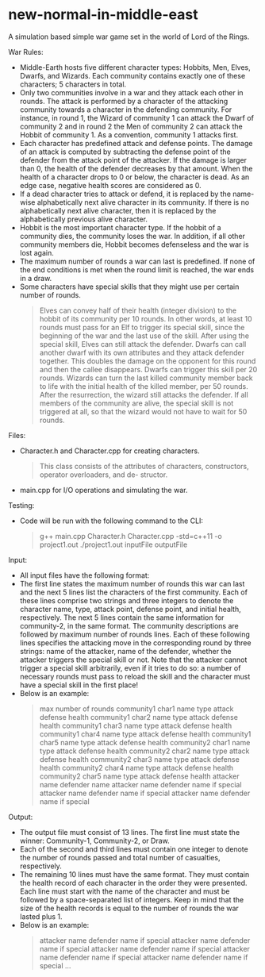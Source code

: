 # new-normal-in-middle-east
A simulation based simple war game set in the world of Lord of the Rings.

War Rules:
- Middle-Earth hosts five different character types: Hobbits, Men, Elves, Dwarfs, and Wizards. Each community contains exactly one of these characters; 5 characters in total.
- Only two communities involve in a war and they attack each other in rounds. The attack is performed by a character of the attacking community towards a character in the defending community. For instance, in round 1, the Wizard of community 1 can attack the Dwarf of community 2 and in round 2 the Men of community 2 can attack the Hobbit of community 1. As a convention, community 1 attacks first.
- Each character has predefined attack and defense points. The damage of an attack is computed by subtracting the defense point of the defender from the attack point of the attacker. If the damage is larger than 0, the health of the defender decreases by that amount. When the health of a character drops to 0 or below, the character is dead. As an edge case, negative health scores are considered as 0.
- If a dead character tries to attack or defend, it is replaced by the name-wise alphabetically next alive character in its community. If there is no alphabetically next alive character, then it is replaced by the alphabetically previous alive character.
- Hobbit is the most important character type. If the hobbit of a community dies, the community loses the war. In addition, if all other community members die, Hobbit becomes defenseless and the war is lost again.
- The maximum number of rounds a war can last is predefined. If none of the end conditions is met when the round limit is reached, the war ends in a draw.
- Some characters have special skills that they might use per certain number of rounds.
  > Elves can convey half of their health (integer division) to the hobbit of its community per 10 rounds. In other words, at least 10 rounds must pass for an Elf to trigger its special skill, since the beginning of the war and the last use of the skill. After using the special skill, Elves can still attack the defender.
  > Dwarfs can call another dwarf with its own attributes and they attack defender together. This doubles the damage on the opponent for this round and then the callee disappears. Dwarfs can trigger this skill per 20 rounds.
  > Wizards can turn the last killed community member back to life with the initial health of the killed member, per 50 rounds. After the resurrection, the wizard still attacks the defender. If all members of the community are alive, the special skill is not triggered at all, so that the wizard would not have to wait for 50 rounds.

Files:
- Character.h and Character.cpp for creating characters.
  > This class consists of the attributes of characters, constructors, operator overloaders, and de- structor.
- main.cpp for I/O operations and simulating the war.

Testing:
- Code will be run with the following command to the CLI:
  > g++ main.cpp Character.h Character.cpp -std=c++11 -o project1.out
  > ./project1.out inputFile outputFile

Input:
- All input files have the following format:
- The first line states the maximum number of rounds this war can last and the next 5 lines list the characters of the first community. Each of these lines comprise two strings and three integers to denote the character name, type, attack point, defense point, and initial health, respectively. The next 5 lines contain the same information for community-2, in the same format. The community descriptions are followed by maximum number of rounds lines. Each of these following lines specifies the attacking move in the corresponding round by three strings: name of the attacker, name of the defender, whether the attacker triggers the special skill or not. Note that the attacker cannot trigger a special skill arbitrarily, even if it tries to do so: a number of necessary rounds must pass to reload the skill and the character must have a special skill in the first place!
- Below is an example:
  > max number of rounds
  > community1 char1 name type attack defense health
  > community1 char2 name type attack defense health
  > community1 char3 name type attack defense health
  > community1 char4 name type attack defense health
  > community1 char5 name type attack defense health
  > community2 char1 name type attack defense health
  > community2 char2 name type attack defense health
  > community2 char3 name type attack defense health
  > community2 char4 name type attack defense health
  > community2 char5 name type attack defense health
  > attacker name defender name attacker name defender name if special attacker name defender name if special
  > attacker name defender name if special

Output:
- The output file must consist of 13 lines. The first line must state the winner: Community-1, Community-2, or Draw.
- Each of the second and third lines must contain one integer to denote the number of rounds passed and total number of casualties, respectively.
- The remaining 10 lines must have the same format. They must contain the health record of each character in the order they were presented. Each line must start with the name of the character and must be followed by a space-separated list of integers. Keep in mind that the size of the health records is equal to the number of rounds the war lasted plus 1.
- Below is an example:
  > attacker name defender name if special
  > attacker name defender name if special
  > attacker name defender name if special
  > attacker name defender name if special
  > attacker name defender name if special
  > ...
